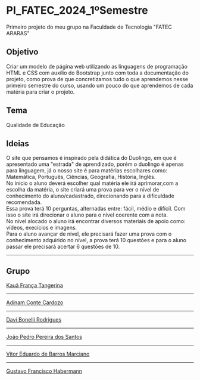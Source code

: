 # PI_FATEC_2024_1ºSemestre
Primeiro projeto do meu grupo na Faculdade de Tecnologia "FATEC ARARAS"

## Objetivo
Criar um modelo de página web utilizando as linguagens de programação HTML e CSS com auxílio do Bootstrap junto com toda a documentação do projeto, como prova de que concretizamos
tudo o que aprendemos nesse primeiro semestre do curso, usando um pouco do que aprendemos de cada matéria para criar o projeto.

<h2>Tema</h2> 
Qualidade de Educação

## Ideias
O site que pensamos é inspirado pela didática do Duolingo, em que é apresentado uma "estrada" de aprendizado, porém o duolingo é apenas para linguagem, já o nosso site é para matérias escolhares como: Matemática, Português, Ciências, Geografia, História, Inglês.
<br>
No ínicio o aluno deverá escolher qual matéria ele irá aprimorar,com a escolha da matéria, o site criará uma prova para ver o nível de conhecimento do aluno/cadastrado, direcionando para a dificuldade recomendada.
<br>
Essa prova terá 10 perguntas, alternadas entre: fácil, médio e difícil. Com isso o site irá direcionar o aluno para o nível coerente com a nota.
<br>
No nível alocado o aluno irá encontrar diversos materiais de apoio como: vídeos, execícios e imagens.
<br>
Para o aluno avançar de nível, ele precisará fazer uma prova com o conhecimento adquirido no nível, a prova terá 10 questões e para o aluno passar ele precisará acertar 6 questões de 10.
<br>
<hr>


## Grupo
[Kauã França Tangerina](https://github.com/KauaFT)
***
[Adinam Conte Cardozo](https://github.com/AdinamConte)
***
[Davi Bonelli Rodrigues](https://github.com/DaviBonelli)
***
[João Pedro Pereira dos Santos](https://github.com/jp8002)
***
[Vitor Eduardo de Barros Marciano](https://github.com/VitorMarciano001)
***
[Gustavo Francisco Habermann](https://github.com/gustavofhabermann)

